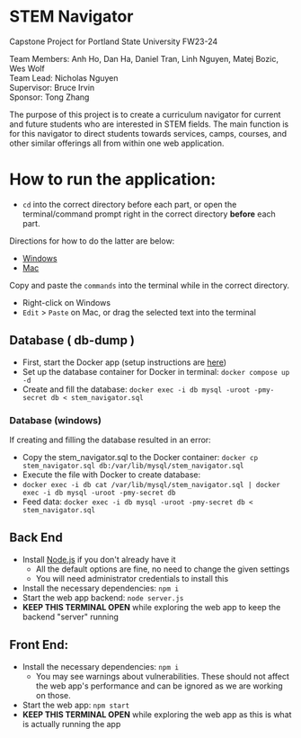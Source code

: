 # STEM Navigator
Capstone Project for Portland State University FW23-24

Team Members:  Anh Ho, Dan Ha, Daniel Tran,
               Linh Nguyen, Matej Bozic, Wes Wolf  
Team Lead:     Nicholas Nguyen  
Supervisor:    Bruce Irvin  
Sponsor:       Tong Zhang  

The purpose of this project is to create a curriculum navigator for current
and future students who are interested in STEM fields.
The main function is for this navigator to direct students towards services,
camps, courses, and other similar offerings all from within one web application.

# How to run the application:

- `cd` into the correct directory before each part, or open the terminal/command
  prompt right in the correct directory **before** each part.

Directions for how to do the latter are below:

- [Windows](https://docs.google.com/document/d/1q8bqvd6FhOafz8Zxq68hQeaFpCEWgvlNUS7upZFeFrc/edit#heading=h.mids18vkm5wp)
- [Mac](https://support.apple.com/guide/terminal/open-new-terminal-windows-and-tabs-trmlb20c7888/mac)

Copy and paste the `commands` into the terminal while in the correct directory.

- Right-click on Windows
- `Edit` > `Paste` on Mac, or drag the selected text into the terminal

## Database ( db-dump )

- First, start the Docker app (setup instructions are [here](https://docs.google.com/document/d/1q8bqvd6FhOafz8Zxq68hQeaFpCEWgvlNUS7upZFeFrc/edit#heading=h.g7oil7w2sfn3))
- Set up the database container for Docker in terminal: `docker compose up -d`
- Create and fill the database: `docker exec -i db mysql -uroot -pmy-secret db < stem_navigator.sql`

### Database (windows)

If creating and filling the database resulted in an error:

- Copy the stem_navigator.sql to the Docker container: `docker cp stem_navigator.sql db:/var/lib/mysql/stem_navigator.sql`
- Execute the file with Docker to create database:
- `docker exec -i db cat /var/lib/mysql/stem_navigator.sql | docker exec -i db mysql -uroot -pmy-secret db`
- Feed data: `docker exec -i db mysql -uroot -pmy-secret db < stem_navigator.sql`

## Back End

- Install [Node.js](https://nodejs.org/en/download/) if you don't already have it
  - All the default options are fine, no need to change the given settings
  - You will need administrator credentials to install this
- Install the necessary dependencies: `npm i`
- Start the web app backend: `node server.js`
- **KEEP THIS TERMINAL OPEN** while exploring the web app to keep the backend "server" running

## Front End:

- Install the necessary dependencies: `npm i`
  - You may see warnings about vulnerabilities. These should not affect the web app's
    performance and can be ignored as we are working on those.
- Start the web app: `npm start`
- **KEEP THIS TERMINAL OPEN** while exploring the web app as this is what is actually running the app
